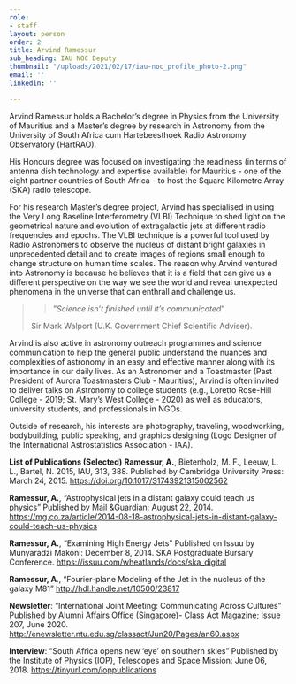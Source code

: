 ```yaml
---
role:
- staff
layout: person
order: 2
title: Arvind Ramessur
sub_heading: IAU NOC Deputy
thumbnail: "/uploads/2021/02/17/iau-noc_profile_photo-2.png"
email: ''
linkedin: ''

---
```

Arvind Ramessur holds a Bachelor’s degree in Physics from the University of Mauritius and a Master’s degree by
research in Astronomy from the University of South Africa cum Hartebeesthoek Radio Astronomy Observatory
(HartRAO).

His Honours degree was focused on investigating the readiness (in terms of antenna dish technology and expertise available) for Mauritius - one of the eight partner countries of South Africa - to host the Square Kilometre Array (SKA) radio telescope.

For his research Master’s degree project, Arvind has specialised in using the Very Long Baseline Interferometry (VLBI) Technique to shed light on the geometrical nature and evolution of extragalactic jets at different radio frequencies and epochs. The VLBI technique is a powerful tool used by Radio Astronomers to observe the nucleus of distant bright galaxies in unprecedented detail and to create images of regions small enough to change structure on human time scales. The reason why Arvind ventured into Astronomy is because he believes that it is a field that can give us a different perspective on the way we see the world and reveal unexpected phenomena in the universe that can enthrall and challenge us.

> > ”_Science isn’t finished until it’s communicated_”
>
> Sir Mark Walport (U.K. Government Chief Scientific Adviser).

Arvind is also active in astronomy outreach programmes and science communication to help the general public understand the nuances and complexities of astronomy in an easy and effective manner along with its importance in our daily lives. As an Astronomer and a Toastmaster (Past President of Aurora Toastmasters Club - Mauritius), Arvind is often invited to deliver talks on Astronomy to college students (e.g., Loretto Rose-Hill College - 2019; St. Mary’s West College - 2020) as well as educators, university students, and professionals in NGOs.

Outside of research, his interests are photography, traveling, woodworking, bodybuilding, public speaking, and graphics designing (Logo Designer of the International Astrostatistics Association - IAA).

**List of Publications (Selected)**
**Ramessur, A.**, Bietenholz, M. F., Leeuw, L. L., Bartel, N. 2015, IAU, 313, 388. Published by Cambridge University
Press: March 24, 2015. https://doi.org/10.1017/S1743921315002562

**Ramessur, A.**, “Astrophysical jets in a distant galaxy could teach us physics” Published by Mail &Guardian: August
22, 2014. https://mg.co.za/article/2014-08-18-astrophysical-jets-in-distant-galaxy-could-teach-us-physics

**Ramessur, A.**, “Examining High Energy Jets” Published on Issuu by Munyaradzi Makoni: December 8, 2014. SKA
Postgraduate Bursary Conference. https://issuu.com/wheatlands/docs/ska_digital

**Ramessur, A**., “Fourier-plane Modeling of the Jet in the nucleus of the galaxy M81” http://hdl.handle.net/10500/23817

**Newsletter**: “International Joint Meeting: Communicating Across Cultures” Published by Alumni Affairs Office (Singapore)- Class Act Magazine; Issue 207, June 2020. http://enewsletter.ntu.edu.sg/classact/Jun20/Pages/an60.aspx

**Interview**: “South Africa opens new ‘eye’ on southern skies” Published by the Institute of Physics (IOP), Telescopes and Space Mission: June 06, 2018. https://tinyurl.com/ioppublications
